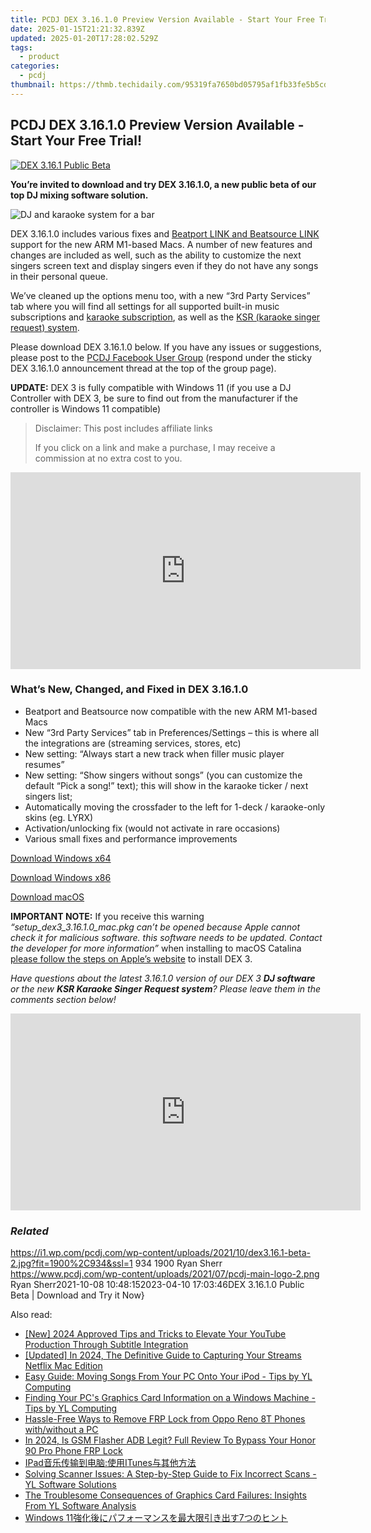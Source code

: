 ```yaml
---
title: PCDJ DEX 3.16.1.0 Preview Version Available - Start Your Free Trial!
date: 2025-01-15T21:21:32.839Z
updated: 2025-01-20T17:28:02.529Z
tags:
  - product
categories:
  - pcdj
thumbnail: https://thmb.techidaily.com/95319fa7650bd05795af1fb33fe5b5cd95af24d0dada7d401d99297b6e29ccbd.jpg
---
```


## PCDJ DEX 3.16.1.0 Preview Version Available - Start Your Free Trial!

[![DEX 3.16.1 Public Beta](https://i1.wp.com/pcdj.com/wp-content/uploads/2021/10/dex3.16.1-beta-2.jpg?resize=845%2C321&ssl=1)](https://i1.wp.com/pcdj.com/wp-content/uploads/2021/10/dex3.16.1-beta-2.jpg?fit=1030%2C506&ssl=1 "DEX 3.16.1 Public Beta")

**You’re invited to download and try DEX 3.16.1.0, a new public beta of our top DJ mixing software solution.** 

![DJ and karaoke system for a bar](https://i0.wp.com/pcdj.com/wp-content/uploads/2019/05/dex3-venue-square.jpg?resize=180%2C180&ssl=1 "DJ and karaoke system for a bar")

DEX 3.16.1.0 includes various fixes and [Beatport LINK and Beatsource LINK](https://tools.techidaily.com/pcdj/products/) support for the new ARM M1-based Macs. A number of new features and changes are included as well, such as the ability to customize the next singers screen text and display singers even if they do not have any songs in their personal queue.

We’ve cleaned up the options menu too, with a new “3rd Party Services” tab where you will find all settings for all supported built-in music subscriptions and [karaoke subscription](https://tools.techidaily.com/pcdj/products/), as well as the [KSR (karaoke singer request) system](https://tools.techidaily.com/pcdj/products/).

Please download DEX 3.16.1.0 below. If you have any issues or suggestions, please post to the [PCDJ Facebook User Group](http://www.facebook.com/groups/pcdjusergroup/) (respond under the sticky DEX 3.16.1.0 announcement thread at the top of the group page).

**UPDATE:** DEX 3 is fully compatible with Windows 11 (if you use a DJ Controller with DEX 3, be sure to find out from the manufacturer if the controller is Windows 11 compatible)

>  Disclaimer: This post includes affiliate links
>
>  If you click on a link and make a purchase, I may receive a commission at no extra cost to you.
>

<!-- affiliate ads begin -->
<iframe width="560" height="315" src="https://www.youtube.com/embed/KdpTAZ9zonQ?si=5Nd5SPW1axA7GPuB" title="YouTube video player" frameborder="0" allow="accelerometer; autoplay; clipboard-write; encrypted-media; gyroscope; picture-in-picture; web-share" referrerpolicy="strict-origin-when-cross-origin" allowfullscreen></iframe>
<!-- affiliate ads end -->

### What’s New, Changed, and Fixed in DEX 3.16.1.0

* Beatport and Beatsource now compatible with the new ARM M1-based Macs
* New “3rd Party Services” tab in Preferences/Settings – this is where all the integrations are (streaming services, stores, etc)
* New setting: “Always start a new track when filler music player resumes”
* New setting: “Show singers without songs” (you can customize the default “Pick a song!” text); this will show in the karaoke ticker / next singers list;
* Automatically moving the crossfader to the left for 1-deck / karaoke-only skins (eg. LYRX)
* Activation/unlocking fix (would not activate in rare occasions)
* Various small fixes and performance improvements

[Download Windows x64](https://tools.techidaily.com/pcdj/products/)

[Download Windows x86](https://tools.techidaily.com/pcdj/products/)

[Download macOS](https://tools.techidaily.com/pcdj/products/)

**IMPORTANT NOTE:** If you receive this warning _“setup\_dex3\_3.16.1.0\_mac.pkg can’t be opened because Apple cannot check it for malicious software. this software needs to be updated. Contact the developer for more information”_ when installing to macOS Catalina [please follow the steps on Apple’s website](https://support.apple.com/guide/mac-help/open-a-mac-app-from-an-unidentified-developer-mh40616/mac) to install DEX 3.

_Have questions about the latest 3.16.1.0 version of our DEX 3 **DJ software** or the new **KSR Karaoke Singer Request system**? Please leave them in the comments section below!_

<!-- affiliate ads begin -->
<iframe width="560" height="315" src="https://www.youtube.com/embed/kx-Pb0otJCs?si=Mvr49yQVesmJA8-O" title="YouTube video player" frameborder="0" allow="accelerometer; autoplay; clipboard-write; encrypted-media; gyroscope; picture-in-picture; web-share" referrerpolicy="strict-origin-when-cross-origin" allowfullscreen></iframe>
<!-- affiliate ads end -->

### _Related_

https://i1.wp.com/pcdj.com/wp-content/uploads/2021/10/dex3.16.1-beta-2.jpg?fit=1900%2C934&ssl=1 934 1900 Ryan Sherr https://www.pcdj.com/wp-content/uploads/2021/07/pcdj-main-logo-2.png Ryan Sherr2021-10-08 10:48:152023-04-10 17:03:46DEX 3.16.1.0 Public Beta | Download and Try it Now}

<ins class="adsbygoogle"
     style="display:block"
     data-ad-format="autorelaxed"
     data-ad-client="ca-pub-7571918770474297"
     data-ad-slot="1223367746"></ins>

<ins class="adsbygoogle"
     style="display:block"
     data-ad-client="ca-pub-7571918770474297"
     data-ad-slot="8358498916"
     data-ad-format="auto"
     data-full-width-responsive="true"></ins>

<span class="atpl-alsoreadstyle">Also read:</span>
<div><ul>
<li><a href="https://youtube-sure.techidaily.com/024-approved-tips-and-tricks-to-elevate-your-youtube-production-through-subtitle-integration/"><u>[New] 2024 Approved Tips and Tricks to Elevate Your YouTube Production Through Subtitle Integration</u></a></li>
<li><a href="https://video-capture.techidaily.com/updated-in-2024-the-definitive-guide-to-capturing-your-streams-netflix-mac-edition/"><u>[Updated] In 2024, The Definitive Guide to Capturing Your Streams Netflix Mac Edition</u></a></li>
<li><a href="https://win-updates.techidaily.com/easy-guide-moving-songs-from-your-pc-onto-your-ipod-tips-by-yl-computing/"><u>Easy Guide: Moving Songs From Your PC Onto Your iPod - Tips by YL Computing</u></a></li>
<li><a href="https://win-updates.techidaily.com/finding-your-pcs-graphics-card-information-on-a-windows-machine-tips-by-yl-computing/"><u>Finding Your PC's Graphics Card Information on a Windows Machine - Tips by YL Computing</u></a></li>
<li><a href="https://android-frp.techidaily.com/hassle-free-ways-to-remove-frp-lock-from-oppo-reno-8t-phones-withwithout-a-pc-by-drfone-android/"><u>Hassle-Free Ways to Remove FRP Lock from Oppo Reno 8T Phones with/without a PC</u></a></li>
<li><a href="https://bypass-frp.techidaily.com/in-2024-is-gsm-flasher-adb-legit-full-review-to-bypass-your-honor-90-pro-phone-frp-lock-by-drfone-android/"><u>In 2024, Is GSM Flasher ADB Legit? Full Review To Bypass Your Honor 90 Pro Phone FRP Lock</u></a></li>
<li><a href="https://fox-sure.techidaily.com/1728482563319-ipaditunes/"><u>IPad音乐传输到电脑:使用ITunes与其他方法</u></a></li>
<li><a href="https://win-updates.techidaily.com/solving-scanner-issues-a-step-by-step-guide-to-fix-incorrect-scans-yl-software-solutions/"><u>Solving Scanner Issues: A Step-by-Step Guide to Fix Incorrect Scans - YL Software Solutions</u></a></li>
<li><a href="https://win-updates.techidaily.com/the-troublesome-consequences-of-graphics-card-failures-insights-from-yl-software-analysis/"><u>The Troublesome Consequences of Graphics Card Failures: Insights From YL Software Analysis</u></a></li>
<li><a href="https://win-webmaster.techidaily.com/1728466622578-windows-117/"><u>Windows 11強化後にパフォーマンスを最大限引き出す7つのヒント</u></a></li>
</ul></div>


